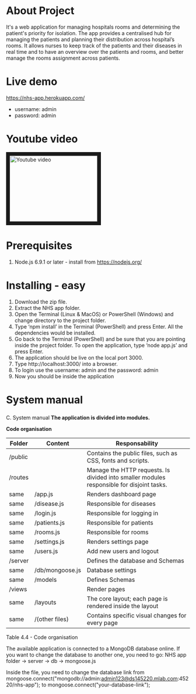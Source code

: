 # About Project
It's a web application for managing hospitals rooms and determining the patient's priority for isolation. The app provides a centralised hub for managing the patients and planning their distribution across hospital’s rooms. It allows nurses to keep track of the patients and their diseases in real time and to have an overview over the patients and rooms, and better manage the rooms assignment across patients.

# Live demo
https://nhs-app.herokuapp.com/
* username: admin
* password: admin

# Youtube video
<a href="http://www.youtube.com/watch?feature=player_embedded&v=Q9wTakyRWi4
" target="_blank"><img src="http://img.youtube.com/vi/Q9wTakyRWi4/0.jpg" 
alt="Youtube video" width="240" height="180" border="10" /></a>

# Prerequisites
1. Node.js 6.9.1 or later - install from https://nodejs.org/

# Installing - easy
1.	Download the zip file.
2.	Extract the NHS app folder.
3.	Open the Terminal (Linux & MacOS) or PowerShell (Windows) and change directory to the project folder.
4.	Type ‘npm install’ in the Terminal (PowerShell) and press Enter. All the dependencies would be installed.
5.	Go back to the Terminal (PowerShell) and be sure that you are pointing inside the project folder. To open the application, type ‘node app.js’ and press Enter.
6.	The application should be live on the local port 3000.  
7.	Type http://localhost:3000/ into a browser.
8.	To login use the username: admin  and the password: admin
9.	Now you should be inside the application

# System manual

###
C. System manual
**The application is divided into modules.**


**Code organisation**

Folder | Content | Responsability
-----------------|-----------------|-----------------
/public	| |	Contains the public files, such as CSS, fonts and scripts.
/routes	| |	Manage the HTTP requests. Is divided into smaller modules responsible for disjoint tasks.
same	| /app.js| 	Renders dashboard page
same	| /disease.js| 	Responsible for diseases
same	|/login.js|	Responsible for logging in
same	|/patients.js|	Responsible for patients
same	|/rooms.js|	Responsible for rooms
same	|/settings.js|	Renders settings page
same	|/users.js|	Add new users and logout
/server	| |	Defines the database and Schemas
same	|/db/mongoose.js| 	Database settings
same	|/models| 	Defines Schemas
/views		| |Render pages
same	|/layouts|	The core layout; each page is rendered inside the layout
same	|/(other files)|	Contains specific visual changes for every page

Table 4.4 - Code organisation

The available application is connected to a MongoDB database online. If you want to change the database to another one, you need to go:
NHS app folder -> server -> db -> mongoose.js

Inside the file, you need to change the database link from
mongoose.connect("mongodb://admin:admin123@ds145220.mlab.com:45220/nhs-app"); to mongoose.connect("your-database-link");



